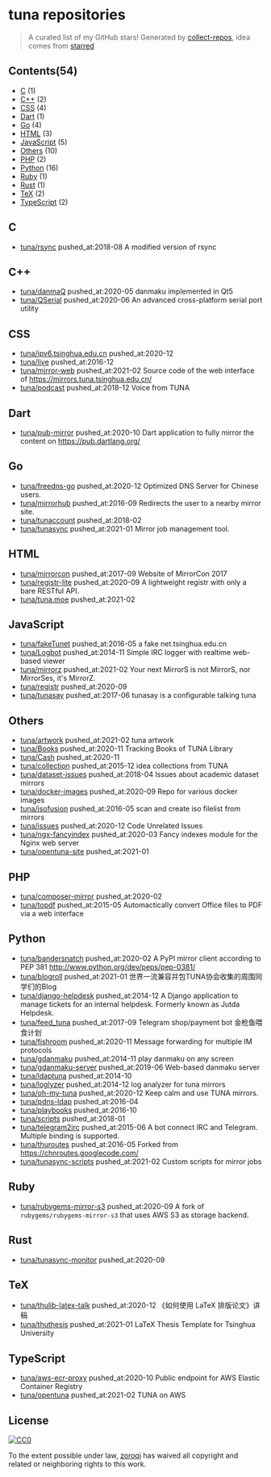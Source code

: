 # tuna repositories


> A curated list of my GitHub stars!  Generated by [collect-repos](https://github.com/zoroqi/collect-repos), idea comes from [starred](https://github.com/maguowei/starred)  


## Contents(54)

- [C](#c) (1)
- [C++](#c++) (2)
- [CSS](#css) (4)
- [Dart](#dart) (1)
- [Go](#go) (4)
- [HTML](#html) (3)
- [JavaScript](#javascript) (5)
- [Others](#others) (10)
- [PHP](#php) (2)
- [Python](#python) (16)
- [Ruby](#ruby) (1)
- [Rust](#rust) (1)
- [TeX](#tex) (2)
- [TypeScript](#typescript) (2)

## C

- [tuna/rsync](https://github.com/tuna/rsync) pushed_at:2018-08 A modified version of rsync

## C++

- [tuna/danmaQ](https://github.com/tuna/danmaQ) pushed_at:2020-05 danmaku implemented in Qt5
- [tuna/QSerial](https://github.com/tuna/QSerial) pushed_at:2020-06 An advanced cross-platform serial port utility

## CSS

- [tuna/ipv6.tsinghua.edu.cn](https://github.com/tuna/ipv6.tsinghua.edu.cn) pushed_at:2020-12 
- [tuna/live](https://github.com/tuna/live) pushed_at:2016-12 
- [tuna/mirror-web](https://github.com/tuna/mirror-web) pushed_at:2021-02 Source code of the web interface of https://mirrors.tuna.tsinghua.edu.cn/ 
- [tuna/podcast](https://github.com/tuna/podcast) pushed_at:2018-12 Voice from TUNA

## Dart

- [tuna/pub-mirror](https://github.com/tuna/pub-mirror) pushed_at:2020-10 Dart application to fully mirror the content on https://pub.dartlang.org/

## Go

- [tuna/freedns-go](https://github.com/tuna/freedns-go) pushed_at:2020-12 Optimized DNS Server for Chinese users.
- [tuna/mirrorhub](https://github.com/tuna/mirrorhub) pushed_at:2016-09 Redirects the user to a nearby mirror site.
- [tuna/tunaccount](https://github.com/tuna/tunaccount) pushed_at:2018-02 
- [tuna/tunasync](https://github.com/tuna/tunasync) pushed_at:2021-01 Mirror job management tool. 

## HTML

- [tuna/mirrorcon](https://github.com/tuna/mirrorcon) pushed_at:2017-09 Website of MirrorCon 2017
- [tuna/registr-lite](https://github.com/tuna/registr-lite) pushed_at:2020-09 A lightweight registr with only a bare RESTful API.
- [tuna/tuna.moe](https://github.com/tuna/tuna.moe) pushed_at:2021-02 

## JavaScript

- [tuna/fakeTunet](https://github.com/tuna/fakeTunet) pushed_at:2016-05 a fake net.tsinghua.edu.cn
- [tuna/Logbot](https://github.com/tuna/Logbot) pushed_at:2014-11 Simple IRC logger with realtime web-based viewer
- [tuna/mirrorz](https://github.com/tuna/mirrorz) pushed_at:2021-02 Your next MirrorS is not MirrorS, nor MirrorSes, it's MirrorZ.
- [tuna/registr](https://github.com/tuna/registr) pushed_at:2020-09 
- [tuna/tunasay](https://github.com/tuna/tunasay) pushed_at:2017-06 tunasay is a configurable talking tuna

## Others

- [tuna/artwork](https://github.com/tuna/artwork) pushed_at:2021-02 tuna artwork
- [tuna/Books](https://github.com/tuna/Books) pushed_at:2020-11 Tracking Books of TUNA Library
- [tuna/Cash](https://github.com/tuna/Cash) pushed_at:2020-11 
- [tuna/collection](https://github.com/tuna/collection) pushed_at:2015-12 idea collections from TUNA
- [tuna/dataset-issues](https://github.com/tuna/dataset-issues) pushed_at:2018-04 Issues about academic dataset mirrors
- [tuna/docker-images](https://github.com/tuna/docker-images) pushed_at:2020-09 Repo for various docker images
- [tuna/isofusion](https://github.com/tuna/isofusion) pushed_at:2016-05 scan and create iso filelist from mirrors
- [tuna/issues](https://github.com/tuna/issues) pushed_at:2020-12 Code Unrelated Issues 
- [tuna/ngx-fancyindex](https://github.com/tuna/ngx-fancyindex) pushed_at:2020-03 Fancy indexes module for the Nginx web server
- [tuna/opentuna-site](https://github.com/tuna/opentuna-site) pushed_at:2021-01 

## PHP

- [tuna/composer-mirror](https://github.com/tuna/composer-mirror) pushed_at:2020-02 
- [tuna/topdf](https://github.com/tuna/topdf) pushed_at:2015-05 Automactically convert Office files to PDF via a web interface

## Python

- [tuna/bandersnatch](https://github.com/tuna/bandersnatch) pushed_at:2020-02 A PyPI mirror client according to PEP 381 http://www.python.org/dev/peps/pep-0381/
- [tuna/blogroll](https://github.com/tuna/blogroll) pushed_at:2021-01 世界一流兼容并包TUNA协会收集的周围同学们的Blog
- [tuna/django-helpdesk](https://github.com/tuna/django-helpdesk) pushed_at:2014-12 A Django application to manage tickets for an internal helpdesk. Formerly known as Jutda Helpdesk.
- [tuna/feed_tuna](https://github.com/tuna/feed_tuna) pushed_at:2017-09 Telegram shop/payment bot 金枪鱼喂食计划
- [tuna/fishroom](https://github.com/tuna/fishroom) pushed_at:2020-11 Message forwarding for multiple IM protocols
- [tuna/gdanmaku](https://github.com/tuna/gdanmaku) pushed_at:2014-11 play danmaku on any screen
- [tuna/gdanmaku-server](https://github.com/tuna/gdanmaku-server) pushed_at:2019-06 Web-based danmaku server
- [tuna/ldaptuna](https://github.com/tuna/ldaptuna) pushed_at:2014-10 
- [tuna/loglyzer](https://github.com/tuna/loglyzer) pushed_at:2014-12 log analyzer for tuna mirrors
- [tuna/oh-my-tuna](https://github.com/tuna/oh-my-tuna) pushed_at:2020-12 Keep calm and use TUNA mirrors.
- [tuna/pdns-ldap](https://github.com/tuna/pdns-ldap) pushed_at:2016-04 
- [tuna/playbooks](https://github.com/tuna/playbooks) pushed_at:2016-10 
- [tuna/scripts](https://github.com/tuna/scripts) pushed_at:2018-01 
- [tuna/telegram2irc](https://github.com/tuna/telegram2irc) pushed_at:2015-06 A bot connect IRC and Telegram. Multiple binding is supported.
- [tuna/thuroutes](https://github.com/tuna/thuroutes) pushed_at:2016-05 Forked from https://chnroutes.googlecode.com/
- [tuna/tunasync-scripts](https://github.com/tuna/tunasync-scripts) pushed_at:2021-02 Custom scripts for mirror jobs

## Ruby

- [tuna/rubygems-mirror-s3](https://github.com/tuna/rubygems-mirror-s3) pushed_at:2020-09 A fork of `rubygems/rubygems-mirror-s3` that uses AWS S3 as storage backend.

## Rust

- [tuna/tunasync-monitor](https://github.com/tuna/tunasync-monitor) pushed_at:2020-09 

## TeX

- [tuna/thulib-latex-talk](https://github.com/tuna/thulib-latex-talk) pushed_at:2020-12 《如何使用 LaTeX 排版论文》讲稿
- [tuna/thuthesis](https://github.com/tuna/thuthesis) pushed_at:2021-01 LaTeX Thesis Template for Tsinghua University

## TypeScript

- [tuna/aws-ecr-proxy](https://github.com/tuna/aws-ecr-proxy) pushed_at:2020-10 Public endpoint for AWS Elastic Container Registry
- [tuna/opentuna](https://github.com/tuna/opentuna) pushed_at:2021-02 TUNA on AWS


## License

[![CC0](http://mirrors.creativecommons.org/presskit/buttons/88x31/svg/cc-zero.svg)](https://creativecommons.org/publicdomain/zero/1.0/)

To the extent possible under law, [zoroqi](https://github.com/zoroqi) has waived all copyright and related or neighboring rights to this work.
